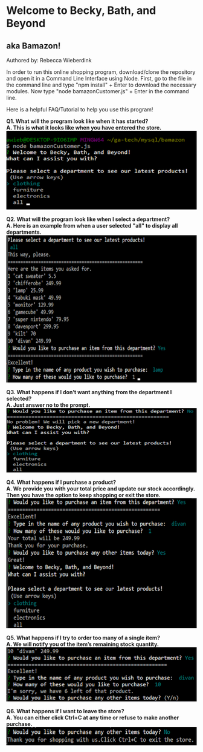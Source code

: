 # Welcome to Becky, Bath, and Beyond 
## aka Bamazon! 
Authored by: Rebecca Wieberdink

In order to run this online shopping program, download/clone the repository and open it in a Command Line Interface using Node. First, go to the file in the command line and type "npm install" + Enter to download the necessary modules. Now type "node bamazonCustomer.js" + Enter in the command line. 

Here is a helpful FAQ/Tutorial to help you use this program!

**Q1. What will the program look like when it has started?** <br />
**A. This is what it looks like when you have entered the store.** <br />
![Enter Program](/images/cust1.png)

**Q2. What will the program look like when I select a department?** <br />
**A. Here is an example from when a user selected "all" to display all departments.** <br />
![Dept Selection](/images/cust2.png)

**Q3. What happens if I don’t want anything from the department I selected?** <br />
**A. Just answer no to the prompt.** <br />
![Exit Dept](/images/cust3.png)

**Q4. What happens if I purchase a product?** <br />
**A. We provide you with your total price and update our stock accordingly. Then you have the option to keep shopping or exit the store.** <br />
![Customer Purchase](/images/cust4.png)

**Q5. What happens if I try to order too many of a single item?** <br />
**A. We will notify you of the item’s remaining stock quantity.** <br />
![Not Enough Stock](/images/cust5.png)

**Q6. What happens if I want to leave the store?** <br />
**A. You can either click Ctrl+C at any time or refuse to make another purchase.**<br />
![Exit Store](/images/cust6.png)